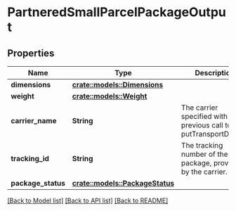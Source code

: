 # PartneredSmallParcelPackageOutput

## Properties

Name | Type | Description | Notes
------------ | ------------- | ------------- | -------------
**dimensions** | [**crate::models::Dimensions**](Dimensions.md) |  | 
**weight** | [**crate::models::Weight**](Weight.md) |  | 
**carrier_name** | **String** | The carrier specified with a previous call to putTransportDetails. | 
**tracking_id** | **String** | The tracking number of the package, provided by the carrier. | 
**package_status** | [**crate::models::PackageStatus**](PackageStatus.md) |  | 

[[Back to Model list]](../README.md#documentation-for-models) [[Back to API list]](../README.md#documentation-for-api-endpoints) [[Back to README]](../README.md)


